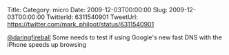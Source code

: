 Title: 
Category: micro
Date: 2009-12-03T00:00:00
Slug: 2009-12-03T00:00:00
TwitterId: 6311540901
TweetUrl: https://twitter.com/mark_philpot/status/6311540901

[@daringfireball](https://twitter.com/daringfireball) Some needs to test if using Google's new fast DNS with the iPhone speeds up browsing